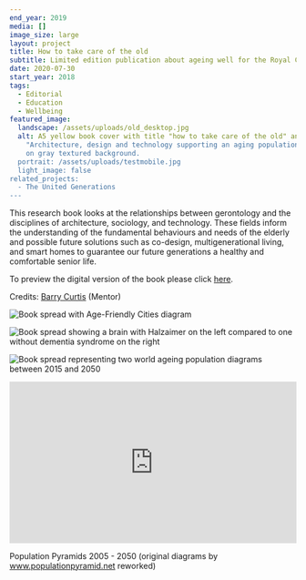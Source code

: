 ```yaml
---
end_year: 2019
media: []
image_size: large
layout: project
title: How to take care of the old
subtitle: Limited edition publication about ageing well for the Royal College of Arts
date: 2020-07-30
start_year: 2018
tags:
  - Editorial
  - Education
  - Wellbeing
featured_image:
  landscape: /assets/uploads/old_desktop.jpg
  alt: A5 yellow book cover with title "how to take care of the old" and subtitle
    "Architecture, design and technology supporting an aging population in black
    on gray textured background.
  portrait: /assets/uploads/testmobile.jpg
  light_image: false
related_projects:
  - The United Generations
---
```

This research book looks at the relationships between gerontology and the disciplines of architecture, sociology, and technology. These fields inform the understanding of the fundamental behaviours and needs of the elderly and possible future solutions such as co-design, multigenerational living, and smart homes to guarantee our future generations a healthy and comfortable senior life.

To preview the digital version of the book please click [here](https://issuu.com/adalbertolonardiworks/docs/how_to_take_care_of_the_old_preview).

Credits: [Barry Curtis](https://www.linkedin.com/in/barry-curtis-b308b36) (Mentor)



![Book spread with Age-Friendly Cities diagram](/assets/uploads/chs_page6.jpg "Book spread with Age-Friendly Cities diagram")

![Book spread showing a brain with Halzaimer on the left compared to one without dementia syndrome on the right](/assets/uploads/chs_page5.jpg "Book spread showing a brain with Halzaimer on the left compared to one without dementia syndrome on the right")

![Book spread representing two world ageing population diagrams between 2015 and 2050](/assets/uploads/old2.jpg "Book spread representing two world ageing population diagrams between 2015 and 2050")

<div style="padding:56.25% 0 0 0;position:relative;"><iframe src="https://player.vimeo.com/video/434693932?autoplay=1&loop=1&title=0&byline=0&portrait=0" style="position:absolute;top:0;left:0;width:100%;height:100%;" frameborder="0" allow="autoplay; fullscreen" allowfullscreen></iframe></div><script src="https://player.vimeo.com/api/player.js"></script>

Population Pyramids 2005 - 2050 (original diagrams by www.populationpyramid.net reworked)